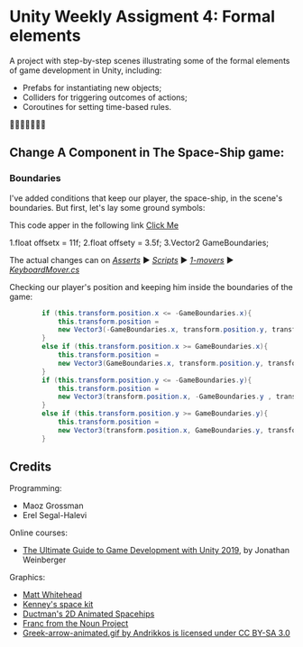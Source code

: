 # Unity Weekly Assigment 4: Formal elements

A project with step-by-step scenes illustrating some of the formal elements of game development in Unity, including: 

* Prefabs for instantiating new objects;
* Colliders for triggering outcomes of actions;
* Coroutines for setting time-based rules.


:rocket::rocket::rocket::rocket::rocket::rocket::rocket:

## Change A Component in The Space-Ship game:
### Boundaries
I've added conditions that keep our player, the space-ship, in the scene's boundaries.
But first, let's lay some ground symbols:

This code apper in the following link [Click Me ](https://github.com/shahaknir/Weekly4-GameDev/blob/master/Assets/Scripts/1-movers/KeyboardMover.cs)

1.float offsetx = 11f; 
2.float offsety = 3.5f;
3.Vector2 GameBoundaries;

    
The actual changes can on [_Asserts_](https://github.com/shahaknir/Weekly4-GameDev/tree/master/Assets) :arrow_forward: [_Scripts_](https://github.com/shahaknir/Weekly4-GameDev/tree/master/Assets/Scripts) :arrow_forward: [_1-movers_](https://github.com/shahaknir/Weekly4-GameDev/tree/master/Assets/Scripts/1-movers) :arrow_forward: [_KeyboardMover.cs_](https://github.com/shahaknir/Weekly4-GameDev/blob/master/Assets/Scripts/1-movers/KeyboardMover.cs)


Checking our player's position and keeping him inside the boundaries of the game:
```csharp
		if (this.transform.position.x <= -GameBoundaries.x){
            this.transform.position = 
			new Vector3(-GameBoundaries.x, transform.position.y, transform.position.z);
        }
        else if (this.transform.position.x >= GameBoundaries.x){
            this.transform.position = 
			new Vector3(GameBoundaries.x, transform.position.y, transform.position.z);
        }
        if (this.transform.position.y <= -GameBoundaries.y){
            this.transform.position = 
			new Vector3(transform.position.x, -GameBoundaries.y , transform.position.z);
        }
        else if (this.transform.position.y >= GameBoundaries.y){
            this.transform.position = 
			new Vector3(transform.position.x, GameBoundaries.y, transform.position.z);
        }

```

## Credits

Programming:
* Maoz Grossman
* Erel Segal-Halevi


Online courses:
* [The Ultimate Guide to Game Development with Unity 2019](https://www.udemy.com/the-ultimate-guide-to-game-development-with-unity/), by Jonathan Weinberger

Graphics:
* [Matt Whitehead](https://ccsearch.creativecommons.org/photos/7fd4a37b-8d1a-4d4c-80a2-4ca4a3839941)
* [Kenney's space kit](https://kenney.nl/assets/space-kit)
* [Ductman's 2D Animated Spacehips](https://assetstore.unity.com/packages/2d/characters/2d-animated-spaceships-96852)
* [Franc from the Noun Project](https://commons.wikimedia.org/w/index.php?curid=64661575)
* [Greek-arrow-animated.gif by Andrikkos is licensed under CC BY-SA 3.0](https://search.creativecommons.org/photos/2db102af-80d0-4ec8-9171-1ac77d2565ce)